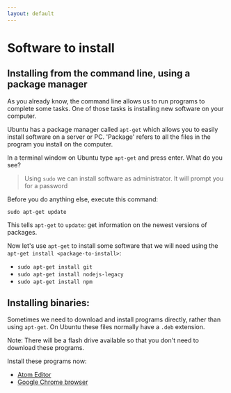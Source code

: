 ```yaml
---
layout: default
---
```


# Software to install

## Installing from the command line, using a package manager

As you already know, the command line allows us to run programs to complete some tasks. One of those tasks is installing new software on your computer.

Ubuntu has a package manager called `apt-get` which allows you to easily install software on a server or PC. 'Package' refers to all the files in the program you install on the computer.

In a terminal window on Ubuntu type `apt-get` and press enter. What do you see?

> Using `sudo` we can install software as administrator. It will prompt you for a password

Before you do anything else, execute this command:

```
sudo apt-get update
```

This tells `apt-get` to `update`: get information on the newest versions of packages.

Now let's use `apt-get` to install some software that we will need using the `apt-get install <package-to-install>`:

* `sudo apt-get install git`
* `sudo apt-get install nodejs-legacy`
* `sudo apt-get install npm`

## Installing binaries:

Sometimes we need to download and install programs directly, rather than using `apt-get`. On Ubuntu these files normally have a `.deb` extension.

Note: There will be a flash drive available so that you don't need to download these programs.

Install these programs now:

* [Atom Editor](http://atom.io/)
* [Google Chrome browser](https://www.google.co.za/chrome/browser/desktop/index.html)
